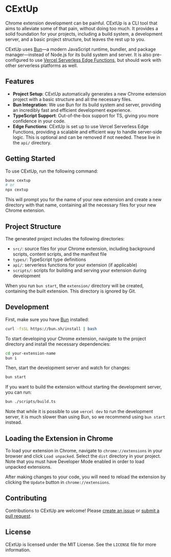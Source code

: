 # CExtUp

Chrome extension development can be painful. CExtUp is a CLI tool that aims to alleviate some of that pain, without doing too much. It provides a solid foundation for your projects, including a build system, a development server, and a basic project structure, but leaves the rest up to you.

CExtUp uses [Bun](https://bun.sh/)—a modern JavaScript runtime, bundler, and package manager—instead of Node.js for its build system and server. It is also pre-configured to use [Vercel Serverless Edge Functions](https://vercel.com/docs/functions/edge-functions), but should work with other serverless platforms as well.

## Features

-   **Project Setup**: CExtUp automatically generates a new Chrome extension project with a basic structure and all the necessary files.
-   **Bun Integration**: We use Bun for its build system and server, providing an incredibly fast and efficient development experience.
-   **TypeScript Support**: Out-of-the-box support for TS, giving you more confidence in your code.
-   **Edge Functions**: CExtUp is set up to use Vercel Serverless Edge Functions, providing a scalable and efficient way to handle server-side logic. This is optional and can be removed if not needed. These live in the `api/` directory.

## Getting Started

To use CExtUp, run the following command:

```sh
bunx cextup
# or
npx cextup
```

This will prompt you for the name of your new extension and create a new directory with that name, containing all the necessary files for your new Chrome extension.

## Project Structure

The generated project includes the following directories:

-   `src/`: source files for your Chrome extension, including background scripts, content scripts, and the manifest file
-   `types/`: TypeScript type definitions
-   `api/`: serverless functions for your extension (if applicable)
-   `scripts/`: scripts for building and serving your extension during development

When you run `bun start`, the `extension/` directory will be created, containing the built extension. This directory is ignored by Git.

## Development

First, make sure you have [Bun](https://bun.sh/) installed:

```sh
curl -fsSL https://bun.sh/install | bash
```

To start developing your Chrome extension, navigate to the project directory and install the necessary dependencies:

```sh
cd your-extension-name
bun i
```

Then, start the development server and watch for changes:

```sh
bun start
```

If you want to build the extension without starting the development server, you can run:

```sh
bun ./scripts/build.ts
```

Note that while it is possible to use `vercel dev` to run the development server, it is much slower than using Bun, so we recommend using `bun start` instead.

## Loading the Extension in Chrome

To load your extension in Chrome, navigate to `chrome://extensions` in your browser and click `Load unpacked`. Select the `dist` directory in your project. Note that you must have Developer Mode enabled in order to load unpacked extensions.

After making changes to your code, you will need to reload the extension by clicking the `Update` button in `chrome://extensions`.

## Contributing

Contributions to CExtUp are welcome! Please [create an issue](https://github.com/trvswgnr/cextup/issues) or [submit a pull request](https://github.com/trvswgnr/cextup/pulls).

## License

CExtUp is licensed under the MIT License. See the `LICENSE` file for more information.
